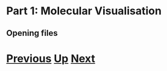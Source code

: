 # Part 1: Molecular Visualisation
## Opening files


# [Previous](README.md) [Up](README.md) [Next](mouse.md)

